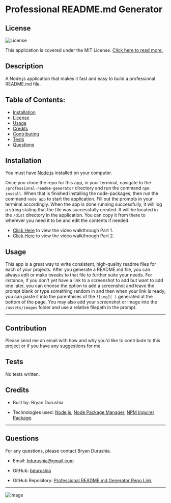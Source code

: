 # Professional README.md Generator
  ## License
  ![License](https://img.shields.io/badge/license-MIT-green) 

 This application is covered under the MIT License. [Click here to read more.](https://choosealicense.com/licenses/mit/)

  ## Description
  A Node.js application that makes it fast and easy to build a professional README.md file.

  ## Table of Contents:
  - [Installation](#installation)
  - [License](#license)
  - [Usage](#usage)
  - [Credits](#credits)
  - [Contributing](#contribution)
  - [Tests](#tests)
  - [Questions](#questions)

  ## Installation
  You must have [Node.js](https://nodejs.org/en/download/) installed on your computer. 
  
  Once you clone the repo for this app, in your terminal, navigate to the `/professional-readme-generator` directory and run the command `npm install`. When that is finished installing the node-packages, then run the command `node app` to start the application. Fill out the prompts in your terminal accordingly. When the app is done running successfully, it will log a string stating that the file was successfully created. It will be located in the `/dist` directory in the application. You can copy it from there to wherever you need it to be and edit the contents if needed.
  
  - [Click Here](https://drive.google.com/file/d/13RPDHkbq6jiP9UO2Vx-qvqFGwW9On6C0/view?usp=sharing) to view the video walkthrough Part 1.
  - [Click Here](https://drive.google.com/file/d/1VQwlY-9l27DhATgQvmJuMB2ThPv43pL8/view?usp=sharing) to view the video walkthrough Part 2.

  ## Usage
  This app is a great way to write consistent, high-quality readme files for each of your projects. After you generate a README.md file, you can always edit or make tweaks to that file to further suite your needs. For instance, if you don't yet have a link to a screenshot to add but want to add one later, you can choose the option to add a screenshot and leave the prompt blank or type something random in and then when your link is ready, you can paste it into the parenthises of the `![img]( )` generated at the bottom of the page. You may also add your screenshot or image into the `/assets/images` folder and use a relative filepath in the prompt.

  ---

  ## Contribution
  Please send me an email with how and why you'd like to contribute to this project or if you have any suggestions for me.

  ## Tests
  No tests written.

  ## Credits
  - Built by: Bryan Durushia

  - Technologies used: [Node.js](https://nodejs.org/en/about/), [Node Package Manager](https://docs.npmjs.com/about-npm), [NPM Inquirer Package](https://www.npmjs.com/package/inquirer).

  ---

  ## Questions
  For any questions, please contact Bryan Durushia.

  * Email: [bdurushia@gmail.com](mailto:bdurushia@gmail.com)

  * GitHub: [bdurushia](https://github.com/bdurushia)

  * GitHub Repository: [Professional README.md Generator Repo Link](https://github.com/bdurushia/professional-readme-generator)
  
  ---

  ![image](/assets/images/screenshot-gif.gif)
  

